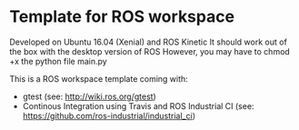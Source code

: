 # Template for ROS workspace
Developed on Ubuntu 16.04 (Xenial) and ROS Kinetic
It should work out of the box with the desktop version of ROS
However, you may have to chmod +x the python file main.py

This is a ROS workspace template coming with:
* gtest (see: http://wiki.ros.org/gtest)
* Continous Integration using Travis and ROS Industrial CI (see: https://github.com/ros-industrial/industrial_ci)

